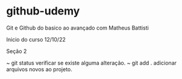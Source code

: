 # github-udemy
Git e Github do basico ao avançado com Matheus Battisti

Inicio do curso 12/10/22

Seção 2

~ git status  verificar se existe alguma alteração.
~ git add .  adicionar arquivos novos ao projeto.